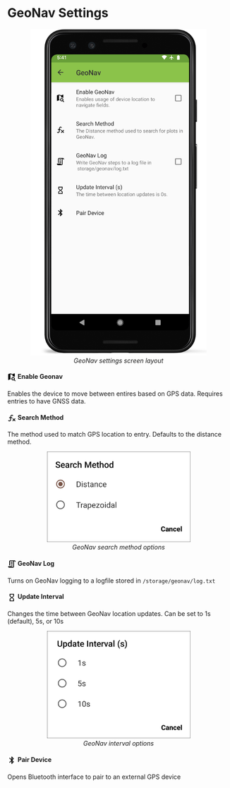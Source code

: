 GeoNav Settings
===============

<figure align="center" class="image">
  <img src="_static/images/settings/geonav/settings_geonav_framed.png" width="400px"> 
  <figcaption><i>GeoNav settings screen
layout</i></figcaption> 
</figure>

#### <img ref="geonav" style="vertical-align: middle;" src="_static/icons/settings/geonav/map-search.png" width="20px"> Enable Geonav

Enables the device to move between entires based on GPS data. Requires
entries to have GNSS data.

#### <img ref="method" style="vertical-align: middle;" src="_static/icons/settings/geonav/function-variant.png" width="20px"> Search Method

The method used to match GPS location to entry. Defaults to the distance
method.

<figure align="center" class="image">
  <img src="_static/images/settings/geonav/settings_geonav_search_method.png" width="325px"> 
  <figcaption><i>GeoNav search method options</i></figcaption> 
</figure>

#### <img ref="log" style="vertical-align: middle;" src="_static/icons/settings/geonav/script-text-outline.png" width="20px"> GeoNav Log

Turns on GeoNav logging to a logfile stored in `/storage/geonav/log.txt`

#### <img ref="interval" style="vertical-align: middle;" src="_static/icons/settings/geonav/timer-sand-empty.png" width="20px"> Update Interval

Changes the time between GeoNav location updates. Can be set to 1s
(default), 5s, or 10s

<figure align="center" class="image">
  <img src="_static/images/settings/geonav/settings_geonav_update_intervals.png" width="325px"> 
  <figcaption><i>GeoNav interval options</i></figcaption> 
</figure>

#### <img ref="bluetooth" style="vertical-align: middle;" src="_static/icons/settings/geonav/bluetooth.png" width="20px"> Pair Device

Opens Bluetooth interface to pair to an external GPS device
